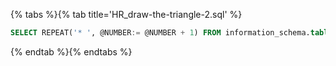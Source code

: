 {% tabs %}{% tab title='HR_draw-the-triangle-2.sql' %}

```sql
SELECT REPEAT('* ', @NUMBER:= @NUMBER + 1) FROM information_schema.tables, (SELECT @NUMBER:=0) t LIMIT 20
```

{% endtab %}{% endtabs %}
